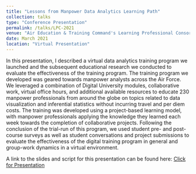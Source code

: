 ```yaml
---
title: "Lessons from Manpower Data Analytics Learning Path"
collection: talks
type: "Conference Presentation"
permalink: /talks/LPC-2021
venue: "Air Education & Training Command's Learning Professional Consortium"
date: March 2021
location: "Virtual Presentation"
---
```


In this presentation, I described a virtual data analytics training program we launched and the subsequent educational research we conducted to evaluate the effectiveness of the training program.  The training program we developed was geared towards manpower analysts across the Air Force.  We leveraged a combination of Digital University modules, collaborative work, virtual office hours, and additional available resources to educate 230 manpower professionals from around the globe on topics related to data visualization and inferential statistics without incurring travel and per diem costs.  The training was developed using a project-based learning model, with manpower professionals applying the knowledge they learned each week towards the completion of collaborative projects.  Following the conclusion of the trial-run of this program, we used student pre- and post-course surveys as well as student conversations and project submissions to evaluate the effectiveness of the digital training program in general and group-work dynamics in a virtual environment.

A link to the slides and script for this presentation can be found here: [Click for Presentation](https://github.com/zhornberger/Project-Portfolio/blob/main/Lessons%20from%20Manpower%20Data%20Analytics%20Learning%20Path%20(LPS%202021).ipynb)
